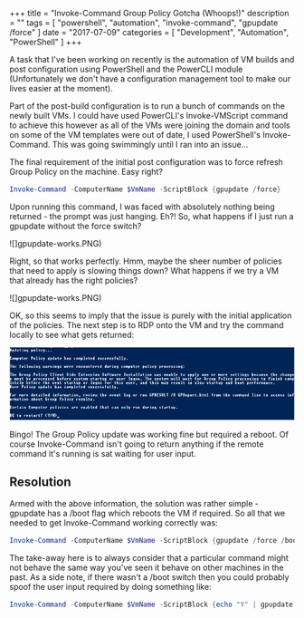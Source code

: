 +++
title = "Invoke-Command Group Policy Gotcha (Whoops!)"
description = ""
tags = [
    "powershell",
    "automation",
    "invoke-command",
    "gpupdate /force"
]
date = "2017-07-09"
categories = [
    "Development",
    "Automation",
    "PowerShell"
]
+++

A task that I've been working on recently is the automation of VM builds and post configuration using PowerShell and the PowerCLI module (Unfortunately we don't have a configuration management tool to make our lives easier at the moment).

Part of the post-build configuration is to run a bunch of commands on the newly built VMs. I could have used PowerCLI's Invoke-VMScript command to achieve this however as all of the VMs were joining the domain and tools on some of the VM templates were out of date, I used PowerShell's Invoke-Command. This was going swimmingly until I ran into an issue...  

The final requirement of the initial post configuration was to force refresh Group Policy on the machine. Easy right?  

```powershell
Invoke-Command -ComputerName $VmName -ScriptBlock {gpupdate /force}
```
Upon running this command, I was faced with absolutely nothing being returned - the prompt was just hanging. Eh?! So, what happens if I just run a gpupdate without the force switch?  

![]gpupdate-works.PNG)

Right, so that works perfectly. Hmm, maybe the sheer number of policies that need to apply is slowing things down? What happens if we try a VM that already has the right policies? 

![]gpupdate-works.PNG)

OK, so this seems to imply that the issue is purely with the initial application of the policies. The next step is to RDP onto the VM and try the command locally to see what gets returned:

![](/img/gpupdate-requires-reboot.PNG)

Bingo! The Group Policy update was working fine but required a reboot. Of course Invoke-Command isn't going to return anything if the remote command it's running is sat waiting for user input.  

## Resolution
Armed with the above information, the solution was rather simple - gpupdate has a /boot flag which reboots the VM if required. So all that we needed to get Invoke-Command working correctly was:
```powershell
Invoke-Command -ComputerName $VmName -ScriptBlock {gpupdate /force /boot}
```
The take-away here is to always consider that a particular command might not behave the same way you've seen it behave on other machines in the past. As a side note, if there wasn't a /boot switch then you could probably spoof the user input required by doing something like:  
```powershell
Invoke-Command -ComputerName $VmName -ScriptBlock {echo "Y" | gpupdate /force}
```
